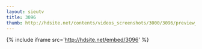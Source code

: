 ```yaml
---
layout: sieutv
title: 3096
thumb: http://hdsite.net/contents/videos_screenshots/3000/3096/preview_360p.mp4.jpg
---
```

{% include iframe src='http://hdsite.net/embed/3096' %}
 
